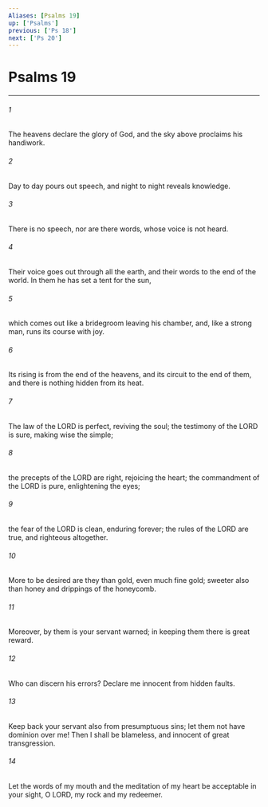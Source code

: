 ```yaml
---
Aliases: [Psalms 19]
up: ['Psalms']
previous: ['Ps 18']
next: ['Ps 20']
---
```

# Psalms 19
***



###### 1 
The heavens declare the glory of God, and the sky above proclaims his handiwork. 

###### 2 
Day to day pours out speech, and night to night reveals knowledge. 

###### 3 
There is no speech, nor are there words, whose voice is not heard. 

###### 4 
Their voice goes out through all the earth, and their words to the end of the world. In them he has set a tent for the sun, 

###### 5 
which comes out like a bridegroom leaving his chamber, and, like a strong man, runs its course with joy. 

###### 6 
Its rising is from the end of the heavens, and its circuit to the end of them, and there is nothing hidden from its heat. 

###### 7 
The law of the LORD is perfect, reviving the soul; the testimony of the LORD is sure, making wise the simple; 

###### 8 
the precepts of the LORD are right, rejoicing the heart; the commandment of the LORD is pure, enlightening the eyes; 

###### 9 
the fear of the LORD is clean, enduring forever; the rules of the LORD are true, and righteous altogether. 

###### 10 
More to be desired are they than gold, even much fine gold; sweeter also than honey and drippings of the honeycomb. 

###### 11 
Moreover, by them is your servant warned; in keeping them there is great reward. 

###### 12 
Who can discern his errors? Declare me innocent from hidden faults. 

###### 13 
Keep back your servant also from presumptuous sins; let them not have dominion over me! Then I shall be blameless, and innocent of great transgression. 

###### 14 
Let the words of my mouth and the meditation of my heart be acceptable in your sight, O LORD, my rock and my redeemer.
